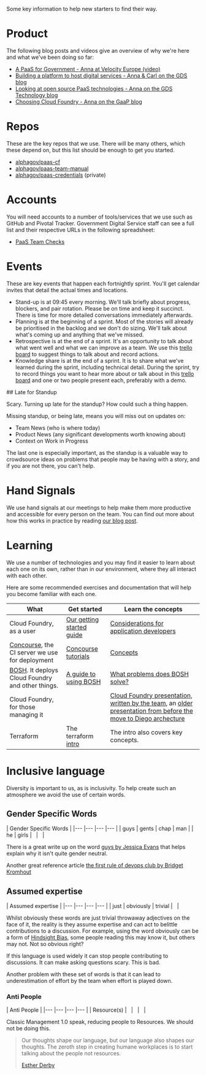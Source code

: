 Some key information to help new starters to find their way.

# Product

The following blog posts and videos give an overview of why we're here and
what we've been doing so far:

- [A PaaS for Government - Anna at Velocity Europe (video)](https://www.youtube.com/watch?v=OLOaq-Xf5zU)
- [Building a platform to host digital services - Anna & Carl on the GDS blog](https://gds.blog.gov.uk/2015/09/08/building-a-platform-to-host-digital-services/)
- [Looking at open source PaaS technologies - Anna on the GDS Technology blog](https://gdstechnology.blog.gov.uk/2015/10/27/looking-at-open-source-paas-technologies/)
- [Choosing Cloud Foundry - Anna on the GaaP blog](https://governmentasaplatform.blog.gov.uk/2015/12/17/choosing-cloudfoundry/)

# Repos

These are the key repos that we use. There will be many others, which these
depend on, but this list should be enough to get you started.

- [alphagov/paas-cf](https://github.com/alphagov/paas-cf)
- [alphagov/paas-team-manual](https://github.com/alphagov/paas-team-manual)
- [alphagov/paas-credentials](https://github.com/alphagov/paas-credentials) (private)

# Accounts

You will need accounts to a number of tools/services that we use such as
GitHub and Pivotal Tracker. Government Digital Service staff can see a full
list and their respective URLs in the following spreadsheet:

- [PaaS Team Checks](https://docs.google.com/spreadsheets/d/14gEh9jILg2p9aVIS78WTKEYMsz-ltetxnbugIw4TrWA/edit#gid=228343062)

# Events

These are key events that happen each fortnightly sprint. You'll get
calendar invites that detail the actual times and locations.

- Stand-up is at 09:45 every morning. We'll talk briefly about progress,
blockers, and pair rotation. Please be on time and keep it succinct. There
is time for more detailed conversations immediately afterwards.
- Planning is at the beginning of a sprint. Most of the stories
will already be prioritised in the backlog and we don't do sizing. We'll
talk about what's coming up and anything that we've missed.
- Retrospective is at the end of a sprint. It's an opportunity to talk about
  what went well and what we can improve as a team. We use this [trello
board](https://trello.com/b/OlZbgdD9/paas-team-retro) to suggest things to talk
about and record actions.
- Knowledge share is at the end of a sprint. It is to share what we've learned
  during the sprint, including technical detail. During the sprint, try to
record things you want to hear more about or talk about in this [trello
board](https://trello.com/b/dxThHq4T/team-knowledge-share) and one or two
people present each, preferably with a demo.

## Late for Standup

Scary. Turning up late for the standup? How could such a thing happen.

Missing standup, or being late, means you will miss out on updates on:

* Team News (who is where today)
* Product News (any significant developments worth knowing about)
* Context on Work in Progress

The last one is especially important, as the standup is a valuable way to crowdsource ideas on problems that people may be having with a story, and if you are not there, you can't help.

# Hand Signals

We use hand signals at our meetings to help make them more productive and
accessible for every person on the team. You can find out more about how this
works in practice by reading [our blog post][].

[our blog post]: https://gds.blog.gov.uk/2016/10/07/platform-as-a-service-team-takes-even-handed-approach-to-meetings/

# Learning

We use a number of technologies and you may find it easier to learn about each
one on its own, rather than in our environment, where they all interact with
each other.

Here are some recommended exercises and documentation that will help you become
familiar with each one.

 What | Get started | Learn the concepts 
------|-------------|------------------------
Cloud Foundry, as a user | [Our getting started guide](https://docs.cloud.service.gov.uk) | [Considerations for application developers](http://docs.cloudfoundry.org/devguide/deploy-apps/prepare-to-deploy.html)
[Concourse](http://concourse-ci.org/), the CI server we use for deployment | [Concourse tutorials](https://github.com/starkandwayne/concourse-tutorial) | [Concepts](http://concourse-ci.org/concepts.html)
[BOSH](http://bosh.io/). It deploys Cloud Foundry and other things. | [A guide to using BOSH](http://mariash.github.io/learn-bosh/)  | [What problems does BOSH solve?](http://bosh.io/docs/problems.html) 
Cloud Foundry, for those managing it | | [Cloud Foundry presentation, written by the team](https://docs.google.com/presentation/d/1LkR4Y3jLBQ8uskKeLIyKtSKDoutnAvty-vSSGfVNXZU/view), an [older presentation from before the move to Diego archecture](https://docs.google.com/presentation/d/1sZH1Nn_GiYfpBtT6br_AnZn_dynLzvYizJ9aQ4Zc1Ww/view)
Terraform | The terraform [intro](https://www.terraform.io/intro/index.html) | The intro also covers key concepts.

# Inclusive language

Diversity is important to us, as is inclusivity. To help create such an
atmosphere we avoid the use of certain words.

## Gender Specific Words

| Gender Specific Words |
|---	|---	|---	|---	|
| guys | gents | chap | man |
| he | girls | &nbsp; | &nbsp; |

There is a great write up on the word [guys by Jessica
Evans](http://jvns.ca/blog/2013/12/27/guys-guys-guys/) that helps explain why
it isn't quite gender neutral.

Another great reference article [the first rule of devops club by Bridget Kromhout](http://bridgetkromhout.com/blog/2014/11/03/the-first-rule-of-devops-club/)

## Assumed expertise

| Assumed expertise |
|---	|---	|---	|---  |
| just | obviously | trivial | &nbsp; |

Whilst obviously these words are just trivial throwaway adjectives on the face
of it, the reality is they assume expertise and can act to belittle
contributions to a discussion. For example, using the word obviously can be a
form of [Hindsight Bias](https://en.wikipedia.org/wiki/Hindsight_bias), some
people reading this may know it, but others may not. Not so obvious right?

If this language is used widely it can stop people contributing to discussions.
It can make asking questions scary. This is bad.

Another problem with these set of words is that it can lead to underestimation
of effort by the team when effort is played down.

### Anti People

| Anti People |
|---	|---	|---	|---	|
| Resource(s) | &nbsp; | &nbsp; | &nbsp; |

Classic Management 1.0 speak, reducing people to Resources. We should not be
doing this.

> Our thoughts shape our language, but our language also shapes our thoughts.
> The zeroth step in creating humane workplaces is to start talking about the
> people not resources.
>
> [Esther Derby](http://www.estherderby.com/2010/12/resources-dont-write-software-people-do.html)
